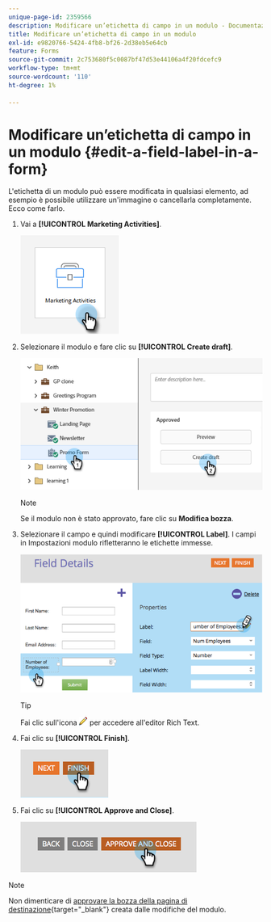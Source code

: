 ```yaml
---
unique-page-id: 2359566
description: Modificare un’etichetta di campo in un modulo - Documentazione di Marketo - Documentazione del prodotto
title: Modificare un’etichetta di campo in un modulo
exl-id: e9820766-5424-4fb8-bf26-2d38eb5e64cb
feature: Forms
source-git-commit: 2c753680f5c0087bf47d53e44106a4f20fdcefc9
workflow-type: tm+mt
source-wordcount: '110'
ht-degree: 1%

---
```


# Modificare un’etichetta di campo in un modulo {#edit-a-field-label-in-a-form}

L&#39;etichetta di un modulo può essere modificata in qualsiasi elemento, ad esempio è possibile utilizzare un&#39;immagine o cancellarla completamente. Ecco come farlo.

1. Vai a **[!UICONTROL Marketing Activities]**.

   ![](assets/edit-a-field-label-in-a-form-1.png)

1. Selezionare il modulo e fare clic su **[!UICONTROL Create draft]**.

   ![](assets/edit-a-field-label-in-a-form-2.png)

   >[!NOTE]
   >
   >Se il modulo non è stato approvato, fare clic su **Modifica bozza**.

1. Selezionare il campo e quindi modificare **[!UICONTROL Label]**. I campi in Impostazioni modulo rifletteranno le etichette immesse.

   ![](assets/edit-a-field-label-in-a-form-3.png)

   >[!TIP]
   >
   >Fai clic sull&#39;icona ![matita](assets/icon-pencil.png) per accedere all&#39;editor Rich Text.

1. Fai clic su **[!UICONTROL Finish]**.

   ![](assets/edit-a-field-label-in-a-form-4.png)

1. Fai clic su **[!UICONTROL Approve and Close]**.

   ![](assets/edit-a-field-label-in-a-form-5.png)

>[!NOTE]
>
>Non dimenticare di [approvare la bozza della pagina di destinazione](/help/marketo/product-docs/demand-generation/landing-pages/understanding-landing-pages/approve-unapprove-or-delete-a-landing-page.md){target="_blank"} creata dalle modifiche del modulo.
